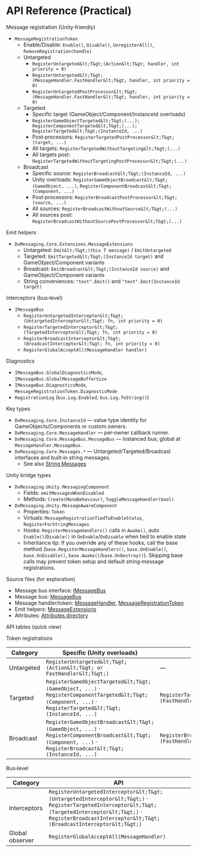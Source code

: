 # API Reference (Practical)

Message registration (Unity‑friendly)

- `MessageRegistrationToken`
  - Enable/Disable: `Enable()`, `Disable()`, `UnregisterAll()`, `RemoveRegistration(handle)`
  - Untargeted
    - `RegisterUntargeted&lt;T&gt;(Action&lt;T&gt; handler, int priority = 0)`
    - `RegisterUntargeted&lt;T&gt;(MessageHandler.FastHandler&lt;T&gt; handler, int priority = 0)`
    - `RegisterUntargetedPostProcessor&lt;T&gt;(MessageHandler.FastHandler&lt;T&gt; handler, int priority = 0)`
  - Targeted
    - Specific target (GameObject/Component/InstanceId overloads)
    - `RegisterGameObjectTargeted&lt;T&gt;(...); RegisterComponentTargeted&lt;T&gt;(...); RegisterTargeted&lt;T&gt;(InstanceId, ...)`
    - Post‑processors: `RegisterTargetedPostProcessor&lt;T&gt;(target, ...)`
    - All targets: `RegisterTargetedWithoutTargeting&lt;T&gt;(...)`
    - All targets post: `RegisterTargetedWithoutTargetingPostProcessor&lt;T&gt;(...)`
  - Broadcast
    - Specific source: `RegisterBroadcast&lt;T&gt;(InstanceId, ...)`
    - Unity overloads: `RegisterGameObjectBroadcast&lt;T&gt;(GameObject, ...)`, `RegisterComponentBroadcast&lt;T&gt;(Component, ...)`
    - Post‑processors: `RegisterBroadcastPostProcessor&lt;T&gt;(source, ...)`
    - All sources: `RegisterBroadcastWithoutSource&lt;T&gt;(...)`
    - All sources post: `RegisterBroadcastWithoutSourcePostProcessor&lt;T&gt;(...)`

Emit helpers

- `DxMessaging.Core.Extensions.MessageExtensions`
  - Untargeted: `Emit&lt;T&gt;(this T message)` / `EmitUntargeted`
  - Targeted: `EmitTargeted&lt;T&gt;(InstanceId target)` and GameObject/Component variants
  - Broadcast: `EmitBroadcast&lt;T&gt;(InstanceId source)` and GameObject/Component variants
  - String conveniences: `"text".Emit()` and `"text".Emit(InstanceId target)`

Interceptors (bus‑level)

- `IMessageBus`
  - `RegisterUntargetedInterceptor&lt;T&gt;(UntargetedInterceptor&lt;T&gt; fn, int priority = 0)`
  - `RegisterTargetedInterceptor&lt;T&gt;(TargetedInterceptor&lt;T&gt; fn, int priority = 0)`
  - `RegisterBroadcastInterceptor&lt;T&gt;(BroadcastInterceptor&lt;T&gt; fn, int priority = 0)`
  - `RegisterGlobalAcceptAll(MessageHandler handler)`

Diagnostics

- `IMessageBus.GlobalDiagnosticsMode`, `IMessageBus.GlobalMessageBufferSize`
- `IMessageBus.DiagnosticsMode`, `MessageRegistrationToken.DiagnosticMode`
- `RegistrationLog` (`bus.Log.Enabled`, `bus.Log.ToString()`)

Key types

- `DxMessaging.Core.InstanceId` — value type identity for GameObjects/Components or custom owners.
- `DxMessaging.Core.MessageHandler` — per‑owner callback runner.
- `DxMessaging.Core.MessageBus.MessageBus` — instanced bus; global at `MessageHandler.MessageBus`.
- `DxMessaging.Core.Messages.*` — Untargeted/Targeted/Broadcast interfaces and built‑in string messages.
  - See also [String Messages](StringMessages.md)

Unity bridge types

- `DxMessaging.Unity.MessagingComponent`
  - Fields: `emitMessagesWhenDisabled`
  - Methods: `Create(MonoBehaviour)`, `ToggleMessageHandler(bool)`
- `DxMessaging.Unity.MessageAwareComponent`
  - Properties: `Token`
  - Virtuals: `MessageRegistrationTiedToEnableStatus`, `RegisterForStringMessages`
  - Hooks: `RegisterMessageHandlers()` calls in `Awake()`, auto `Enable()`/`Disable()` in `OnEnable`/`OnDisable` when tied to enable state
  - Inheritance tip: If you override any of these hooks, call the base method (`base.RegisterMessageHandlers()`, `base.OnEnable()`, `base.OnDisable()`, `base.Awake()`/`base.OnDestroy()`). Skipping base calls may prevent token setup and default string‑message registrations.

Source files (for exploration)

- Message bus interface: [IMessageBus](../Runtime/Core/MessageBus/IMessageBus.cs)
- Message bus: [MessageBus](../Runtime/Core/MessageBus/MessageBus.cs)
- Message handler/token: [MessageHandler](../Runtime/Core/MessageHandler.cs), [MessageRegistrationToken](../Runtime/Core/MessageRegistrationToken.cs)
- Emit helpers: [MessageExtensions](../Runtime/Core/Extensions/MessageExtensions.cs)
- Attributes: [Attributes directory](../Runtime/Core/Attributes/)

API tables (quick view)

Token registrations

| Category   | Specific (Unity overloads)                                                                                                                                      | All targets/sources                                                          | Post‑processing                                                                                                                                                                                     |
| ---------- | --------------------------------------------------------------------------------------------------------------------------------------------------------------- | ---------------------------------------------------------------------------- | --------------------------------------------------------------------------------------------------------------------------------------------------------------------------------------------------- |
| Untargeted | `RegisterUntargeted&lt;T&gt;(Action&lt;T&gt; or FastHandler&lt;T&gt;)`                                                                                          | —                                                                            | `RegisterUntargetedPostProcessor&lt;T&gt;(FastHandler&lt;T&gt;)`                                                                                                                                    |
| Targeted   | `RegisterGameObjectTargeted&lt;T&gt;(GameObject, ...)` · `RegisterComponentTargeted&lt;T&gt;(Component, ...)` · `RegisterTargeted&lt;T&gt;(InstanceId, ...)`    | `RegisterTargetedWithoutTargeting&lt;T&gt;(FastHandlerWithContext&lt;T&gt;)` | `RegisterTargetedPostProcessor&lt;T&gt;(InstanceId, FastHandler&lt;T&gt;)` · `RegisterTargetedWithoutTargetingPostProcessor&lt;T&gt;(FastHandlerWithContext&lt;T&gt;)`                              |
| Broadcast  | `RegisterGameObjectBroadcast&lt;T&gt;(GameObject, ...)` · `RegisterComponentBroadcast&lt;T&gt;(Component, ...)` · `RegisterBroadcast&lt;T&gt;(InstanceId, ...)` | `RegisterBroadcastWithoutSource&lt;T&gt;(FastHandlerWithContext&lt;T&gt;)`   | `RegisterBroadcastPostProcessor&lt;T&gt;(InstanceId, FastHandler&lt;T&gt;)` · `RegisterBroadcastWithoutSourcePostProcessor&lt;T&gt;(Action&lt;InstanceId,T&gt; or FastHandlerWithContext&lt;T&gt;)` |

Bus‑level

| Category        | API                                                                                                                                                                                                                      |
| --------------- | ------------------------------------------------------------------------------------------------------------------------------------------------------------------------------------------------------------------------ |
| Interceptors    | `RegisterUntargetedInterceptor&lt;T&gt;(UntargetedInterceptor&lt;T&gt;)` · `RegisterTargetedInterceptor&lt;T&gt;(TargetedInterceptor&lt;T&gt;)` · `RegisterBroadcastInterceptor&lt;T&gt;(BroadcastInterceptor&lt;T&gt;)` |
| Global observer | `RegisterGlobalAcceptAll(MessageHandler)`                                                                                                                                                                                |
